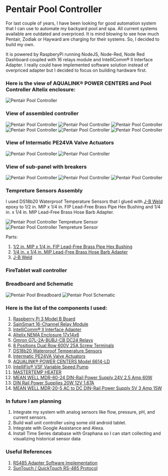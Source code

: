 # Pentair Pool Controller

For last couple of years, I have been looking for good automation system that I can use to automate my backyard pool and spa. All current systems available are outdated and overpriced. It is mind blowing to see how much Pentair, Zodiak or Hayward are charging for their systems. So, I decided to build my own.

It is powered by RaspberyPi running NodeJS, Node-Red, Node Red Dashboard coupled with 16 relays module and IntelliComm® II Interface Adapter. I really could have implemented software solution instead of overpriced adapter but I decided to focus on building hardware first. 

### Here is the view of AQUALINK® POWER CENTERS and Pool Controller Altelix enclosure:
![Pentair Pool Controller](/images/pool-controller.png)

### View of assembled controller
![Pentair Pool Controller](/images/board.png)
![Pentair Pool Controller](/images/raspberry-pi.png)
![Pentair Pool Controller](/images/relay-module.png)
![Pentair Pool Controller](/images/resistors.png)
![Pentair Pool Controller](/images/terminal.png)
![Pentair Pool Controller](/images/intellicom.png)

### View of Intermatic PE24VA Valve Actuators
![Pentair Pool Controller](/images/valve-1.png)
![Pentair Pool Controller](/images/valve-2.png)

### View of sub-panel with breakers
![Pentair Pool Controller](/images/high-voltage.png)
![Pentair Pool Controller](/images/relays.png)
![Pentair Pool Controller](/images/power-supply.png)

### Tempreture Sensors Assembly
I used DS18b20 Waterproof Temperature Sensors that I glued with [J-B Weld](https://www.homedepot.com/p/J-B-Weld-25-ml-ClearWeld-Quick-Set-Epoxy-Syringe-50112/204986141) epoxy to 1/2 in. MIP x 1/4 in. FIP Lead-Free Brass Pipe Hex Bushing and 1/4 in. x 1/4 in. MIP Lead-Free Brass Hose Barb Adapter. 

![Pentair Pool Controller Tempreture Sensor](/images/temp-sensor.png)
![Pentair Pool Controller Tempreture Sensor](/images/temp-sensor-2.png)

Parts:
1. [1/2 in. MIP x 1/4 in. FIP Lead-Free Brass Pipe Hex Bushing](https://www.homedepot.com/p/Everbilt-1-2-in-MIP-x-1-4-in-FIP-Lead-Free-Brass-Pipe-Hex-Bushing-802639/207176802)
1. [1/4 in. x 1/4 in. MIP Lead-Free Brass Hose Barb Adapter](https://www.homedepot.com/p/Everbilt-1-2-in-MIP-x-1-4-in-FIP-Lead-Free-Brass-Pipe-Hex-Bushing-802639/207176802)
1. [J-B Weld](https://www.homedepot.com/p/J-B-Weld-25-ml-ClearWeld-Quick-Set-Epoxy-Syringe-50112/204986141)

### FireTablet wall controller

### Breadboard and Schematic
![Pentair Pool Breadboard](/Fritzing/Pool-Controller_bb.png)
![Pentair Pool Schematic](/Fritzing/Pool-Controller_schem.png)

### Here is the list of the components I used:

1. [Raspberry Pi 3 Model B Board](https://www.amazon.com/Raspberry-Pi-MS-004-00000024-Model-Board/dp/B01LPLPBS8)
1. [SainSmart 16-Channel Relay Module](https://www.amazon.com/gp/product/B0057OC66U)
1. [IntelliComm® II Interface Adapter](https://www.pentair.com/en/products/pool-spa-equipment/pool-automation/intellicomm_ii_interfaceadapter.html)
1. [Altelix NEMA Enclosure 17x14x6](https://www.amazon.com/Raspberry-Pi-MS-004-00000024-Model-Board/dp/B01LPLPBS8)
1. [Omron G7L-2A-BUBJ-CB DC24 Relays](https://www.amazon.com/gp/product/B0057OC66U)
1. [8 Positions Dual Row 600V 25A Screw Terminals](https://www.amazon.com/gp/product/B0057OC66U)
1. [DS18b20 Waterproof Temperature Sensors](https://www.amazon.com/gp/product/B0057OC66U)
1. [Intermatic PE24VA Valve Actuators](https://www.amazon.com/Intermatic-PE24VA-Valve-Actuator-Black/dp/B002ZPJVV2)
1. [AQUALINK® POWER CENTERS Model 6614-LD](https://www.jandy.com/en/products/controls/system-components/power-centers/aqualink-power-center)
1. [IntelliFlo® VSF Variable Speed Pump](https://www.pentair.com/en/products/pool-spa-equipment/pool-pumps/intelliflo_vsf.html)
1. [MASTERTEMP HEATER](https://www.pentair.com/en/products/pool-spa-equipment/pool-heaters/mastertemp_heater/sku/460737.html)
1. [MEAN WELL MDR-60-24 DIN-Rail Power Supply 24V 2.5 Amp 60W](https://www.amazon.com/gp/product/B005T6OBFU)
1. [DIN Rail Power Supplies 20W 12V 1.67A](https://www.amazon.com/gp/product/B00MEKD6X2)
1. [MEAN WELL MDR-20-5 AC to DC DIN-Rail Power Supply 5V 3 Amp 15W](https://www.amazon.com/gp/product/B005T6RBSO)

### In future I am planning

1. Integrate my system with analog sensors like flow, pressure, pH, and current sensors.
1. Build wall unit controller using some old android tablet.
1. Integrate with Google Assistance and Alexa.
1. Install Time Series database with Graphana so I can start collecting and visualizing historical sensor data


### Useful References
1. [RS485 Adapter Software Implementation](https://github.com/tagyoureit/nodejs-poolController#rs485-adapter)
1. [SunTouch / QuickTouch RS-485 Protocol](https://docs.google.com/document/d/1M0KMfXfvbszKeqzu6MUF_7yM6KDHk8cZ5nrH1_OUcAc/edit?usp=drivesdk)
